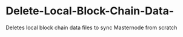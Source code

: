# Delete-Local-Block-Chain-Data-
Deletes local block chain data files to sync Masternode from scratch
